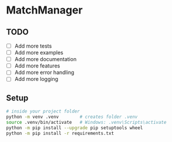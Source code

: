 # MatchManager

## TODO

- [ ] Add more tests
- [ ] Add more examples
- [ ] Add more documentation
- [ ] Add more features
- [ ] Add more error handling
- [ ] Add more logging

## Setup

```bash
# inside your project folder
python -m venv .venv        # creates folder .venv
source .venv/bin/activate   # Windows: .venv\Scripts\activate
python -m pip install --upgrade pip setuptools wheel
python -m pip install -r requirements.txt
```
